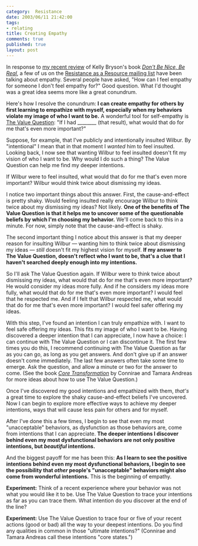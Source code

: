 ```yaml
--- 
category:  Resistance
date: 2003/06/11 21:42:00
tags: 
- relating
title: Creating Empathy
comments: true
published: true
layout: post
---
```


In response to <a href="/2003/06/dont_be_nice_be_real/">my recent review</a> of Kelly Bryson's book <em><a href="http://www.amazon.com/exec/obidos/ASIN/0972002855/dalehemery-20">Don't Be Nice, Be Real</a></em>, a few of us on the <a href="http://groups.yahoo.com/group/resistance-as-a-resource">Resistance as a Resource mailing list</a> have been talking about empathy. Several people have asked, "How can I feel empathy for someone I don't feel empathy for?" Good question. What I'd thought was a great idea seems more like a great conundrum.

Here's how I resolve the conundrum: <strong>I can create empathy for others by first learning to empathize with myself, especially when my behaviors violate my image of who I want to be.</strong> A wonderful tool for self-empathy is <a href="/2003/06/the_value_question/">The Value Question</a>: "If I had ________ (that result), what would that do for me that's even more important?"

Suppose, for example, that I've publicly and intentionally insulted Wilbur. By "intentional" I mean that in that moment I <em>wanted</em> him to feel insulted. Looking back, I now see that wanting Wilbur to feel insulted doesn't fit my vision of who I want to be. Why would I do such a thing? The Value Question can help me find my deeper intentions.

If Wilbur were to feel insulted, what would that do for me that's even more important? Wilbur would think twice about dismissing my ideas.

I notice two important things about this answer. First, the cause-and-effect is pretty shaky. Would feeling insulted really encourage Wilbur to think twice about my dismissing my ideas? Not likely. <strong>One of the benefits of The Value Question is that it helps me to uncover some of the questionable beliefs by which I'm choosing my behavior.</strong> We'll come back to this in a minute. For now, simply note that the cause-and-effect is shaky.

The second important thing I notice about this answer is that my deeper reason for insulting Wilbur — wanting him to think twice about dismissing my ideas — <em>still</em> doesn't fit my highest vision for myself. <strong>If my answer to The Value Question, doesn't reflect who I want to be, that's a clue that I haven't searched deeply enough into my intentions.</strong>

So I'll ask The Value Question again. If Wilbur were to think twice about dismissing my ideas, what would that do for me that's even more important? He would consider my ideas more fully. And if he considers my ideas more fully, what would that do for me that's even more important? I would feel that he respected me. And if I felt that Wilbur respected me, what would that do for me that's even more important? I would feel safer offering my ideas.

With this step, I've found an intention I can truly empathize with. I want to feel safe offering my ideas. This fits my image of who I want to be. Having discovered a deeper intention that I can appreciate, I now have a choice: I can continue with The Value Question or I can discontinue it. The first few times you do this, I recommend continuing with The Value Question as far as you can go, as long as you get answers. And don't give up if an answer doesn't come immediately. The last few answers often take some time to emerge. Ask the question, and allow a minute or two for the answer to come. (See the book  <em><a href="http://www.amazon.com/exec/obidos/ASIN/0911226338/dalehemer-20">Core Transformation</a></em> by Connirae and Tamara Andreas for more ideas about how to use The Value Question.)

Once I've discovered my good intentions and empathized with them, <em>that's</em> a great time to explore the shaky cause-and-effect beliefs I've uncovered. Now I can begin to explore more effective ways to achieve my deeper intentions, ways that will cause less pain for others and for myself.

After I've done this a few times, I begin to see that even my most "unacceptable" behaviors, as dysfunction as those behaviors are, come from intentions that I can appreciate. <strong>The deeper intentions I discover behind even my most dysfunctional behaviors are not only positive intentions, but <em>beautiful</em> intentions.</strong>

And the biggest payoff for me has been this: <strong>As I learn to see the positive intentions behind even my most dysfunctional behaviors, I begin to see the possibility that <em>other</em> people's "unacceptable" behaviors might also come from wonderful intentions.</strong> This is the beginning of empathy.

<strong>Experiment:</strong> Think of a recent experience where your behavior was not what you would like it to be. Use The Value Question to trace your intentions as far as you can trace them. What intention do you discover at the end of the line?

<strong>Experiment:</strong> Use The Value Question to trace four or five of your recent actions (good or bad) all the way to your deepest intentions. Do you find any qualities in common in those "ultimate intentions?" (Connirae and Tamara Andreas call these intentions "core states.")

